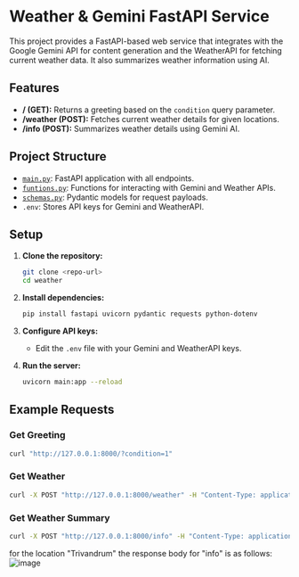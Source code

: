 # Weather & Gemini FastAPI Service

This project provides a FastAPI-based web service that integrates with the Google Gemini API for content generation and the WeatherAPI for fetching current weather data. It also summarizes weather information using AI.

## Features

- **/ (GET):** Returns a greeting based on the `condition` query parameter.
- **/weather (POST):** Fetches current weather details for given locations.
- **/info (POST):** Summarizes weather details using Gemini AI.

## Project Structure

- [`main.py`](main.py): FastAPI application with all endpoints.
- [`funtions.py`](funtions.py): Functions for interacting with Gemini and Weather APIs.
- [`schemas.py`](schemas.py): Pydantic models for request payloads.
- `.env`: Stores API keys for Gemini and WeatherAPI.

## Setup

1. **Clone the repository:**
   ```sh
   git clone <repo-url>
   cd weather
   ```

2. **Install dependencies:**
   ```sh
   pip install fastapi uvicorn pydantic requests python-dotenv
   ```

3. **Configure API keys:**
   - Edit the `.env` file with your Gemini and WeatherAPI keys.

4. **Run the server:**
   ```sh
   uvicorn main:app --reload
   ```

## Example Requests

### Get Greeting

```sh
curl "http://127.0.0.1:8000/?condition=1"
```

### Get Weather

```sh
curl -X POST "http://127.0.0.1:8000/weather" -H "Content-Type: application/json" -d '{"locations":[{"q":"London"}]}'
```

### Get Weather Summary

```sh
curl -X POST "http://127.0.0.1:8000/info" -H "Content-Type: application/json" -d '{"locations":[{"q":"London"}]}'
```

for the location "Trivandrum" the response body for "info" is as follows:
![image](https://github.com/user-attachments/assets/f74a7cfe-216f-4dda-91bc-108a06570e4a)

